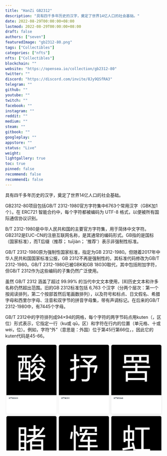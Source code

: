 ```yaml
---
title: "HanZi GB2312"
description: "具有四千多年历史的汉字，奠定了世界14亿人口的社会基础。"
date: 2022-08-29T00:00:00+08:00
lastmod: 2022-08-29T00:00:00+08:00
draft: false
authors: ["seven"]
featuredImage: "gb2312-80.png"
tags: ["Collectibles"]
categories: ["nfts"]
nfts: ["Collectibles"]
blockchain: ""
website: "https://opensea.io/collection/gb2312-80"
twitter: ""
discord: "https://discord.com/invite/8Jy9QSfRA3"
telegram: ""
github: ""
youtube: ""
twitch: ""
facebook: ""
instagram: ""
reddit: ""
medium: ""
steam: ""
gitbook: ""
googleplay: ""
appstore: ""
status: "Live"
weight: 
lightgallery: true
toc: true
pinned: false
recommend: false
recommend1: false
---
```

具有四千多年历史的汉字，奠定了世界14亿人口的社会基础。

GB2312-80项目包括GB/T 2312-1980官方字符集中6763个常用汉字（GBK加1个）。在 ERC721 智能合约中，每个字符都被编码为 UTF-8 格式，以便被所有国际通信协议识别。

B/T 2312-1980是中华人民共和国的主要官方字符集，用于简体中文字符。GB2312是EUC-CN的注册互联网名称，是其通常的编码形式。GB指的是国标（国家标准），而T后缀（推荐； tuījiàn； '推荐'）表示非强制性标准。

GB/T 2312-1980原为强制性国家标准，指定为GB 2312-1980。但随着2017年中华人民共和国国家标准公报，GB 2312不再是强制性的，其标准代码修改为GB/T 2312-1980。GB/T 2312-1980已被GBK和GB 18030取代，其中包括附加字符，但GB/T 2312作为这些编码的子集仍然广泛使用。

虽然 GB/T 2312 涵盖了超过 99.99% 的当代中文文本使用，[8]历史文本和许多名称仍然超出范围。旧的GB 2312标准包括 6,763 个汉字（分两个层次：第一个按阅读排列，第二个按部首然后笔画数排列），以及符号和标点、日文假名、希腊字母和西里尔字母、注音和双字节的拼音字母集，带有声调标记。在后来的GB/T 2312-1980中，有7445个字母。

GB/T 2312中的字符排列成94×94的网格，每个字符的两字节码点用kuten（，区位）形式表示，它指定一行（ku或 qū，区）和字符在行内的位置（单元格、十或 wèi，位）。例如，字符“外”（意思是：外国）位于第45行第66位，，因此它的kuten代码是45-66。

![nft](1661707434890.png)
